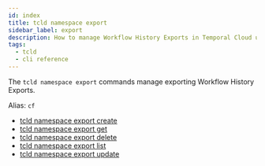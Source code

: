 ```yaml
---
id: index
title: tcld namespace export
sidebar_label: export
description: How to manage Workflow History Exports in Temporal Cloud using tcld.
tags:
  - tcld
  - cli reference
---
```


The `tcld namespace export` commands manage exporting Workflow History Exports.

Alias: `cf`

- [tcld namespace export create](/cloud/tcld/namespace/export/create)
- [tcld namespace export get](/cloud/tcld/namespace/export/get)
- [tcld namespace export delete](/cloud/tcld/namespace/export/delete)
- [tcld namespace export list](/cloud/tcld/namespace/export/list)
- [tcld namespace export update](/cloud/tcld/namespace/export/update)
